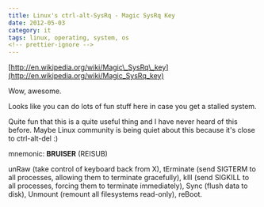 ```yaml
---
title: Linux's ctrl-alt-SysRq - Magic SysRq Key
date: 2012-05-03
category: it
tags: linux, operating, system, os
<!-- prettier-ignore -->
---
```


[http://en.wikipedia.org/wiki/Magic\_SysRq\_key](http://en.wikipedia.org/wiki/Magic_SysRq_key)

Wow, awesome.

Looks like you can do lots of fun stuff here in case you get a stalled system.

Quite fun that this is a quite useful thing and I have never heard of this before. Maybe Linux community is being quiet about this because it's close to ctrl-alt-del :)

mnemonic: **BRUISER** (REISUB)

unRaw      (take control of keyboard back from X),
 tErminate (send SIGTERM to all processes, allowing them to terminate gracefully),
 kIll      (send SIGKILL to all processes, forcing them to terminate immediately),
  Sync     (flush data to disk),
  Unmount  (remount all filesystems read-only),
reBoot.

